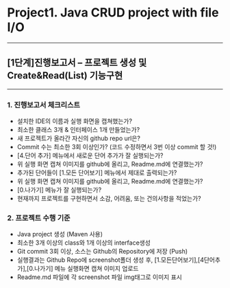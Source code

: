 # Project1. Java CRUD project with file I/O 
----------
## [1단계]진행보고서 – 프로젝트 생성 및 Create&Read(List) 기능구현
----------
### 1.	진행보고서 체크리스트 <br> 
- 설치한 IDE의 이름과 실행 화면을 캡쳐했는가? <br>
- 최소한 클래스 3개 & 인터페이스 1개 만들었는가? <br>
- 새 프로젝트가 올라간 자신의 github repo url은? <br>
- Commit 수는 최소한 3회 이상인가? (코드 수정하면서 3번 이상 commit 할 것!) <br>
- [4.단어 추가] 메뉴에서 새로운 단어 추가가 잘 실행되는가? <br>
- 위 실행 화면 캡쳐 이미지를 github에 올리고, Readme.md에 연결했는가? <br>
- 추가된 단어들이 [1.모든 단어보기] 메뉴에서 제대로 출력되는가? <br>
- 위 실행 화면 캡쳐 이미지를 github에 올리고, Readme.md에 연결했는가? <br>
- [0.나가기] 메뉴가 잘 실행되는가? <br>
- 현재까지 프로젝트를 구현하면서 소감, 어려움, 또는 건의사항을 적었는가? <br>

### 2.	프로젝트 수행 기준 <br>
- Java project 생성 (Maven 사용) <br>
- 최소한 3개 이상의 class와 1개 이상의 interface생성 <br>
- Git commit 3회 이상, 소스는 Github의 Repository에 저장 (Push) <br> 
- 실행결과는 Github Repo에 screenshot폴더 생성 후, [1.모든단어보기],[4단어추가],[0.나가기] 메뉴 실행화면 캡쳐 이미지 업로드 <br>
- Readme.md 파일에 각 screenshot 파일 img태그로 이미지 표시 <br>
